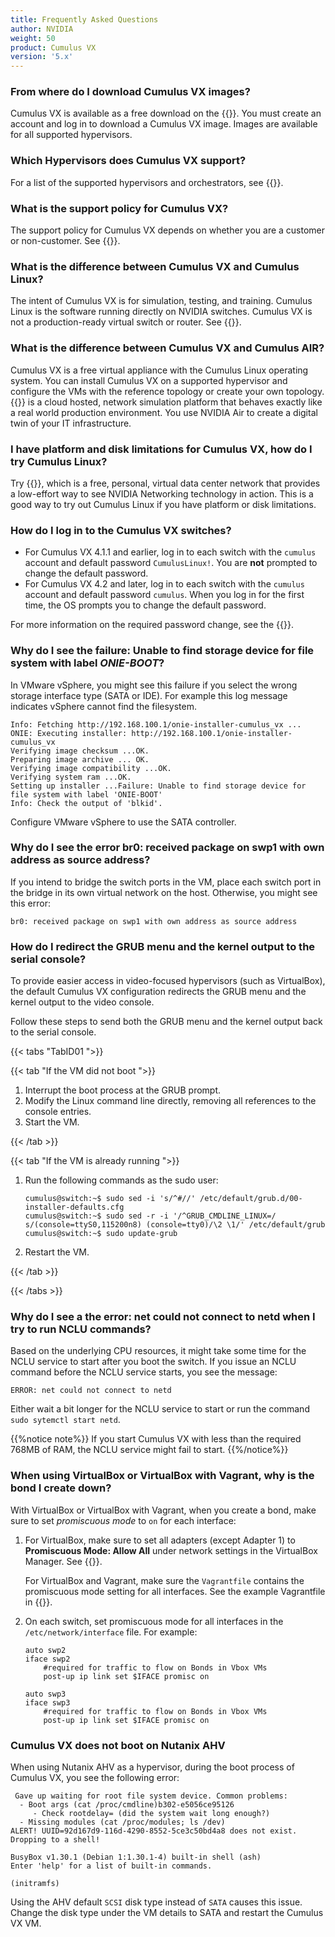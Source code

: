 ```yaml
---
title: Frequently Asked Questions
author: NVIDIA
weight: 50
product: Cumulus VX
version: '5.x'
---
```


<!-- vale off -->
### From where do I download Cumulus VX images?
<!-- vale on -->

Cumulus VX is available as a free download on the {{<exlink url="https://www.nvidia.com/en-us/networking/ethernet-switching/cumulus-vx/download/" text="NVIDIA Networking portal">}}. You must create an account and log in to download a Cumulus VX image. Images are available for all supported hypervisors.

### Which Hypervisors does Cumulus VX support?

For a list of the supported hypervisors and orchestrators, see {{<link url="Overview#supported-hypervisors" text="supported hypervisors">}}.

### What is the support policy for Cumulus VX?

The support policy for Cumulus VX depends on whether you are a customer or non-customer. See {{<link url="Overview#support-policy" text="Support Policy">}}.

### What is the difference between Cumulus VX and Cumulus Linux?

The intent of Cumulus VX is for simulation, testing, and training. Cumulus Linux is the software running directly on NVIDIA switches. Cumulus VX is not a production-ready virtual switch or router. See {{<link url="Overview#Cumulus-vx-compared-with-cumulus-linux" text="Cumulus VX Compared with Cumulus Linux">}}.

### What is the difference between Cumulus VX and Cumulus AIR?

Cumulus VX is a free virtual appliance with the Cumulus Linux operating system. You can install Cumulus VX on a supported hypervisor and configure the VMs with the reference topology or create your own topology. {{<exlink url="https://www.nvidia.com/en-us/networking/ethernet-switching/air/" text="NVIDIA Air">}} is a cloud hosted, network simulation platform that behaves exactly like a real world production environment. You use NVIDIA Air to create a digital twin of your IT infrastructure.

<!-- vale off -->
### I have platform and disk limitations for Cumulus VX, how do I try Cumulus Linux?
<!-- vale on -->

Try {{<exlink url="https://www.nvidia.com/en-us/networking/ethernet-switching/air/" text="NVIDIA Air">}}, which is a free, personal, virtual data center network that provides a low-effort way to see NVIDIA Networking technology in action. This is a good way to try out Cumulus Linux if you have platform or disk limitations.

<!-- vale off -->
### How do I log in to the Cumulus VX switches?
<!-- vale on -->

- For Cumulus VX 4.1.1 and earlier, log in to each switch with the `cumulus` account and default password `CumulusLinux!`. You are **not** prompted to change the default password.
- For Cumulus VX 4.2 and later, log in to each switch with the `cumulus` account and default password `cumulus`. When you log in for the first time, the OS prompts you to change the default password.

For more information on the required password change, see the {{<exlink url="https://docs.nvidia.com/networking-ethernet-software/cumulus-linux/Quick-Start-Guide/" text="Cumulus Linux documentation">}}.

<!-- vale off -->
### Why do I see the failure: Unable to find storage device for file system with label *ONIE-BOOT*?
<!-- vale on -->

In VMware vSphere, you might see this failure if you select the wrong storage interface type (SATA or IDE). For example this log message indicates vSphere cannot find the filesystem.

```
Info: Fetching http://192.168.100.1/onie-installer-cumulus_vx ...
ONIE: Executing installer: http://192.168.100.1/onie-installer-cumulus_vx
Verifying image checksum ...OK.
Preparing image archive ... OK.
Verifying image compatibility ...OK.
Verifying system ram ...OK.
Setting up installer ...Failure: Unable to find storage device for file system with label 'ONIE-BOOT'
Info: Check the output of 'blkid'.
```

Configure VMware vSphere to use the SATA controller.

<!-- vale off -->
### Why do I see the error br0: received package on swp1 with own address as source address?
<!-- vale on -->

If you intend to bridge the switch ports in the VM, place each switch port in the bridge in its own virtual network on the host. Otherwise, you might see this error:

```
br0: received package on swp1 with own address as source address
```

<!-- vale off -->
### How do I redirect the GRUB menu and the kernel output to the serial console?
<!-- vale on -->

To provide easier access in video-focused hypervisors (such as VirtualBox), the default Cumulus VX configuration redirects the GRUB menu and the kernel output to the video console.

Follow these steps to send both the GRUB menu and the kernel output back to the serial console.

{{< tabs "TabID01 ">}}

{{< tab "If the VM did not boot ">}}

1. Interrupt the boot process at the GRUB prompt.
2. Modify the Linux command line directly, removing all references to the console entries.
3. Start the VM.

{{< /tab >}}

{{< tab "If the VM is already running ">}}

1. Run the following commands as the sudo user:

   ```
   cumulus@switch:~$ sudo sed -i 's/^#//' /etc/default/grub.d/00-installer-defaults.cfg
   cumulus@switch:~$ sudo sed -r -i '/^GRUB_CMDLINE_LINUX=/ s/(console=ttyS0,115200n8) (console=tty0)/\2 \1/' /etc/default/grub
   cumulus@switch:~$ sudo update-grub
   ```

2. Restart the VM.

{{< /tab >}}

{{< /tabs >}}

<!-- vale off -->
### Why do I see a the error: net could not connect to netd when I try to run NCLU commands?
<!-- vale on -->

Based on the underlying CPU resources, it might take some time for the NCLU service to start after you boot the switch. If you issue an NCLU command before the NCLU service starts, you see the message:

```
ERROR: net could not connect to netd
```

Either wait a bit longer for the NCLU service to start or run the command `sudo sytemctl start netd`.

{{%notice note%}}
If you start Cumulus VX with less than the required 768MB of RAM, the NCLU service might fail to start.
{{%/notice%}}

<!-- vale off -->
### When using VirtualBox or VirtualBox with Vagrant, why is the bond I create down?
<!-- vale on -->

With VirtualBox or VirtualBox with Vagrant, when you create a bond, make sure to set *promiscuous mode* to `on` for each interface:

1. For VirtualBox, make sure to set all adapters (except Adapter 1) to **Promiscuous Mode: Allow All** under network settings in the VirtualBox Manager. See {{<link url="VirtualBox#create-network-connections" text="VirtualBox">}}.

   For VirtualBox and Vagrant, make sure the `Vagrantfile` contains the promiscuous mode setting for all interfaces. See the example Vagrantfile in {{<link url="VirtualBox-and-Vagrant#create-vms-and-network-connections" text="VirtualBox and Vagrant">}}.
3. On each switch, set promiscuous mode for all interfaces in the `/etc/network/interface` file. For example:

   ```
   auto swp2
   iface swp2
       #required for traffic to flow on Bonds in Vbox VMs
       post-up ip link set $IFACE promisc on

   auto swp3
   iface swp3
       #required for traffic to flow on Bonds in Vbox VMs
       post-up ip link set $IFACE promisc on
   ```

### Cumulus VX does not boot on Nutanix AHV

When using Nutanix AHV as a hypervisor, during the boot process of Cumulus VX, you see the following error:

```
 Gave up waiting for root file system device. Common problems:
  - Boot args (cat /proc/cmdline)b302-e5056ce95126
     - Check rootdelay= (did the system wait long enough?)
  - Missing modules (cat /proc/modules; ls /dev)
ALERT! UUID=92d167d9-116d-4290-8552-5ce3c50bd4a8 does not exist. Dropping to a shell!

BusyBox v1.30.1 (Debian 1:1.30.1-4) built-in shell (ash)
Enter 'help' for a list of built-in commands.

(initramfs)
```

Using the AHV default `SCSI` disk type instead of `SATA` causes this issue. Change the disk type under the VM details to SATA and restart the Cumulus VX VM.
